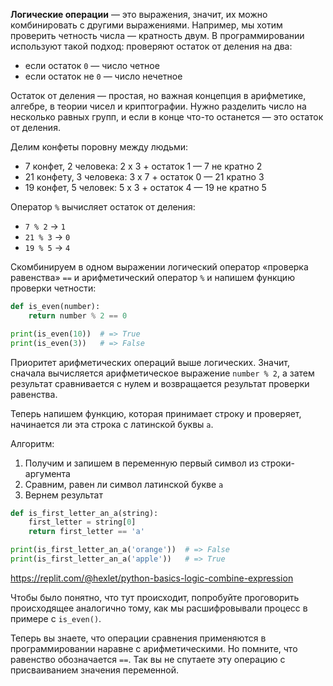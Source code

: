 
**Логические операции** — это выражения, значит, их можно комбинировать с другими выражениями. Например, мы хотим проверить четность числа — кратность двум. В программировании используют такой подход: проверяют остаток от деления на два:

* если остаток `0` — число четное
* если остаток не `0` — число нечетное

Остаток от деления — простая, но важная концепция в арифметике, алгебре, в теории чисел и криптографии. Нужно разделить число на несколько равных групп, и если в конце что-то останется — это остаток от деления.

Делим конфеты поровну между людьми:

* 7 конфет, 2 человека: 2 x 3 + остаток 1 — 7 не кратно 2
* 21 конфету, 3 человека: 3 x 7 + остаток 0 — 21 кратно 3
* 19 конфет, 5 человек: 5 x 3 + остаток 4 — 19 не кратно 5

Оператор `%` вычисляет остаток от деления:

* `7 % 2` → `1`
* `21 % 3` → `0`
* `19 % 5` → `4`

Скомбинируем в одном выражении логический оператор «проверка равенства» `==` и арифметический оператор `%` и напишем функцию проверки четности:

```python
def is_even(number):
    return number % 2 == 0

print(is_even(10))  # => True
print(is_even(3))   # => False
```

Приоритет арифметических операций выше логических. Значит, сначала вычисляется арифметическое выражение `number % 2`, а затем результат сравнивается с нулем и возвращается результат проверки равенства.

Теперь напишем функцию, которая принимает строку и проверяет, начинается ли эта строка с латинской буквы `a`.

Алгоритм:

1. Получим и запишем в переменную первый символ из строки-аргумента
2. Сравним, равен ли символ латинской букве `a`
3. Вернем результат

```python
def is_first_letter_an_a(string):
    first_letter = string[0]
    return first_letter == 'a'

print(is_first_letter_an_a('orange'))  # => False
print(is_first_letter_an_a('apple'))   # => True
```

https://replit.com/@hexlet/python-basics-logic-combine-expression

Чтобы было понятно, что тут происходит, попробуйте проговорить происходящее аналогично тому, как мы расшифровывали процесс в примере с `is_even()`.

Теперь вы знаете, что операции сравнения применяются в программировании наравне с арифметическими. Но помните, что равенство обозначается `==`. Так вы не спутаете эту операцию с присваиванием значения переменной.
